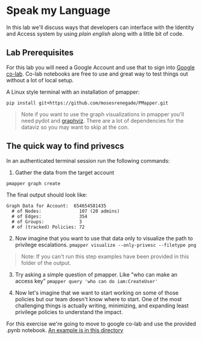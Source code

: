 # Speak my Language

In this lab we'll discuss ways that developers can interface with the Identity
and Access system by using _plain english_ along with a little bit of code.

## Lab Prerequisites

For this lab you will need a Google Account and use that to sign into 
[Google co-lab](https://colab.research.google.com). Co-lab notebooks are
free to use and great way to test things out without a lot of local setup.

A Linux style terminal with an installation of pmapper:

`pip install git+https://github.com/mosesrenegade/PMapper.git`

> Note if you want to use the graph visualizations in pmapper you'll need
pydot and [graphviz](https://graphviz.org/).  There are a lot of dependencies for the 
dataviz so you may want to skip at the con.

## The quick way to find privescs 

In an authenticated terminal session run the following commands:

1. Gather the data from the target account 
```
pmapper graph create
```

The final output should look like:

```
Graph Data for Account:  654654581435
  # of Nodes:              107 (20 admins)
  # of Edges:              354
  # of Groups:             3
  # of (tracked) Policies: 72
```

2. Now imagine that you want to use that data only to visualize the path to privilege escalations. 
```pmapper visualize --only-privesc --filetype png```

> Note: If you can't run this step examples have been provided in this folder of the output. 

3. Try asking a simple question of pmapper.  Like "who can make an access key"
```pmapper query 'who can do iam:CreateUser'```

4. Now let's imagine that we want to start working on some of those policies but our team doesn't know where to start. One of the most challenging things is actually writing, minimizing, and expanding least privilege policies to understand the impact.

For this exercise we're going to move to google co-lab and use the provided .pynb notebook.  [An example is in this directory](./sample.pynb)





